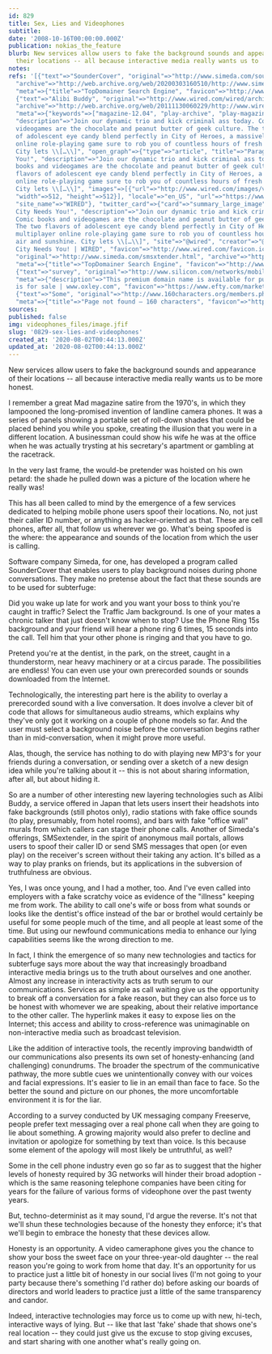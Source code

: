 ```yaml
---
id: 829
title: Sex, Lies and Videophones
subtitle: 
date: '2008-10-16T00:00:00.000Z'
publication: nokias_the_feature
blurb: New services allow users to fake the background sounds and appearance   of
  their locations -- all because interactive media really wants us to   be more honest.
notes: 
refs: '[{"text"=>"SounderCover", "original"=>"http://www.simeda.com/soundercover.html",
  "archive"=>"http://web.archive.org/web/20200303160510/http://www.simeda.com/soundercover.html",
  "meta"=>{"title"=>"TopDomainer Search Engine", "favicon"=>"http://www.simeda.com/static/web/img/favicon.ico"}},
  {"text"=>"Alibi Buddy", "original"=>"http://www.wired.com/wired/archive/12.04/play.html?pg=6",
  "archive"=>"http://web.archive.org/web/20111130060229/http://www.wired.com/wired/archive/12.04/play.html?pg=6",
  "meta"=>{"keywords"=>["magazine-12.04", "play-archive", "play-magazine-12-04"],
  "description"=>"Join our dynamic trio and kick criminal ass today. Comic books and
  videogames are the chocolate and peanut butter of geek culture. The two flavors
  of adolescent eye candy blend perfectly in City of Heroes, a massively multiplayer
  online role-playing game sure to rob you of countless hours of fresh air and sunshine.
  City lets \\[…\\]", "open_graph"=>{"type"=>"article", "title"=>"Paragon City Needs
  You!", "description"=>"Join our dynamic trio and kick criminal ass today. Comic
  books and videogames are the chocolate and peanut butter of geek culture. The two
  flavors of adolescent eye candy blend perfectly in City of Heroes, a massively multiplayer
  online role-playing game sure to rob you of countless hours of fresh air and sunshine.
  City lets \\[…\\]", "images"=>[{"url"=>"http://www.wired.com/images/video-fallback/w-fallback-full.png",
  "width"=>512, "height"=>512}], "locale"=>"en_US", "url"=>"https://www.wired.com/2004/04/paragon-city-needs-you/",
  "site_name"=>"WIRED"}, "twitter_card"=>{"card"=>"summary_large_image", "title"=>"Paragon
  City Needs You!", "description"=>"Join our dynamic trio and kick criminal ass today.
  Comic books and videogames are the chocolate and peanut butter of geek culture.
  The two flavors of adolescent eye candy blend perfectly in City of Heroes, a massively
  multiplayer online role-playing game sure to rob you of countless hours of fresh
  air and sunshine. City lets \\[…\\]", "site"=>"@wired", "creator"=>"@wired"}, "title"=>"Paragon
  City Needs You! | WIRED", "favicon"=>"http://www.wired.com/favicon.ico"}}, {"text"=>"SMSextender",
  "original"=>"http://www.simeda.com/smsxtender.html", "archive"=>"http://web.archive.org/web/20110805132225/http://www.simeda.com:80/smsxtender.html",
  "meta"=>{"title"=>"TopDomainer Search Engine", "favicon"=>"http://www.simeda.com/static/web/img/favicon.ico"}},
  {"text"=>"survey", "original"=>"http://www.silicon.com/networks/mobile/0,39024665,39117896,00.htm",
  "meta"=>{"description"=>"This premium domain name is available for purchase!", "title"=>"silicon.com
  is for sale | www.oxley.com", "favicon"=>"https://www.efty.com/market/uploads/favicon/8e96ab2ee4d5c6107e4ef52955c9b51d.png"}},
  {"text"=>"Some", "original"=>"http://www.160characters.org/members.php?action=info&username=Mike%20Grenville",
  "meta"=>{"title"=>"Page not found – 160 characters", "favicon"=>"http://www.160characters.org/favicon.ico"}}]'
sources: 
published: false
img: videophones_files/image.jfif
slug: '0829-sex-lies-and-videophones'
created_at: '2020-08-02T00:44:13.000Z'
updated_at: '2020-08-02T00:44:13.000Z'
---
```

New services allow users to fake the background sounds and appearance of their locations -- all because interactive media really wants us to be more honest.

  
I remember a great Mad magazine satire from the 1970's, in which they lampooned the long-promised invention of landline camera phones. It was a series of panels showing a portable set of roll-down shades that could be placed behind you while you spoke, creating the illusion that you were in a different location. A businessman could show his wife he was at the office when he was actually trysting at his secretary's apartment or gambling at the racetrack.

In the very last frame, the would-be pretender was hoisted on his own petard: the shade he pulled down was a picture of the location where he really was!

This has all been called to mind by the emergence of a few services dedicated to helping mobile phone users spoof their locations. No, not just their caller ID number, or anything as hacker-oriented as that. These are cell phones, after all, that follow us wherever we go. What's being spoofed is the where: the appearance and sounds of the location from which the user is calling.

Software company Simeda, for one, has developed a program called SounderCover that enables users to play background noises during phone conversations. They make no pretense about the fact that these sounds are to be used for subterfuge:

Did you wake up late for work and you want your boss to think you're caught in traffic? Select the Traffic Jam background. Is one of your mates a chronic talker that just doesn't know when to stop? Use the Phone Ring 15s background and your friend will hear a phone ring 6 times, 15 seconds into the call. Tell him that your other phone is ringing and that you have to go.

Pretend you're at the dentist, in the park, on the street, caught in a thunderstorm, near heavy machinery or at a circus parade. The possibilities are endless! You can even use your own prerecorded sounds or sounds downloaded from the Internet.

Technologically, the interesting part here is the ability to overlay a prerecorded sound with a live conversation. It does involve a clever bit of code that allows for simultaneous audio streams, which explains why they've only got it working on a couple of phone models so far. And the user must select a background noise before the conversation begins rather than in mid-conversation, when it might prove more useful.

Alas, though, the service has nothing to do with playing new MP3's for your friends during a conversation, or sending over a sketch of a new design idea while you're talking about it -- this is not about sharing information, after all, but about hiding it.

So are a number of other interesting new layering technologies such as Alibi Buddy, a service offered in Japan that lets users insert their headshots into fake backgrounds (still photos only), radio stations with fake office sounds (to play, presumably, from hotel rooms), and bars with fake "office wall" murals from which callers can stage their phone calls. Another of Simeda's offerings, SMSextender, in the spirit of anonymous mail portals, allows users to spoof their caller ID or send SMS messages that open (or even play) on the receiver's screen without their taking any action. It's billed as a way to play pranks on friends, but its applications in the subversion of truthfulness are obvious.

Yes, I was once young, and I had a mother, too. And I've even called into employers with a fake scratchy voice as evidence of the "illness" keeping me from work. The ability to call one's wife or boss from what sounds or looks like the dentist's office instead of the bar or brothel would certainly be useful for some people much of the time, and all people at least some of the time. But using our newfound communications media to enhance our lying capabilities seems like the wrong direction to me.

In fact, I think the emergence of so many new technologies and tactics for subterfuge says more about the way that increasingly broadband interactive media brings us to the truth about ourselves and one another. Almost any increase in interactivity acts as truth serum to our communications. Services as simple as call waiting give us the opportunity to break off a conversation for a fake reason, but they can also force us to be honest with whomever we are speaking, about their relative importance to the other caller. The hyperlink makes it easy to expose lies on the Internet; this access and ability to cross-reference was unimaginable on non-interactive media such as broadcast television.

Like the addition of interactive tools, the recently improving bandwidth of our communications also presents its own set of honesty-enhancing (and challenging) conundrums. The broader the spectrum of the communicative pathway, the more subtle cues we unintentionally convey with our voices and facial expressions. It's easier to lie in an email than face to face. So the better the sound and picture on our phones, the more uncomfortable environment it is for the liar.

According to a survey conducted by UK messaging company Freeserve, people prefer text messaging over a real phone call when they are going to lie about something. A growing majority would also prefer to decline and invitation or apologize for something by text than voice. Is this because some element of the apology will most likely be untruthful, as well?

Some in the cell phone industry even go so far as to suggest that the higher levels of honesty required by 3G networks will hinder their broad adoption - which is the same reasoning telephone companies have been citing for years for the failure of various forms of videophone over the past twenty years.

But, techno-determinist as it may sound, I'd argue the reverse. It's not that we'll shun these technologies because of the honesty they enforce; it's that we'll begin to embrace the honesty that these devices allow.

Honesty is an opportunity. A video cameraphone gives you the chance to show your boss the sweet face on your three-year-old daughter -- the real reason you're going to work from home that day. It's an opportunity for us to practice just a little bit of honesty in our social lives (I'm not going to your party because there's something I'd rather do) before asking our boards of directors and world leaders to practice just a little of the same transparency and candor.

Indeed, interactive technologies may force us to come up with new, hi-tech, interactive ways of lying. But -- like that last 'fake' shade that shows one's real location -- they could just give us the excuse to stop giving excuses, and start sharing with one another what's really going on.
